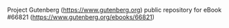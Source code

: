 Project Gutenberg (https://www.gutenberg.org) public repository for eBook #66821 (https://www.gutenberg.org/ebooks/66821)
